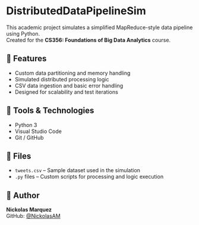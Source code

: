 # DistributedDataPipelineSim

This academic project simulates a simplified MapReduce-style data pipeline using Python.  
Created for the **CS356: Foundations of Big Data Analytics** course.

## 📌 Features
- Custom data partitioning and memory handling
- Simulated distributed processing logic
- CSV data ingestion and basic error handling
- Designed for scalability and test iterations

## 🧰 Tools & Technologies
- Python 3
- Visual Studio Code
- Git / GitHub

## 📂 Files
- `tweets.csv` – Sample dataset used in the simulation
- `.py` files – Custom scripts for processing and logic execution

## 🧠 Author
**Nickolas Marquez**  
GitHub: [@NickolasAM](https://github.com/NickolasAM)
